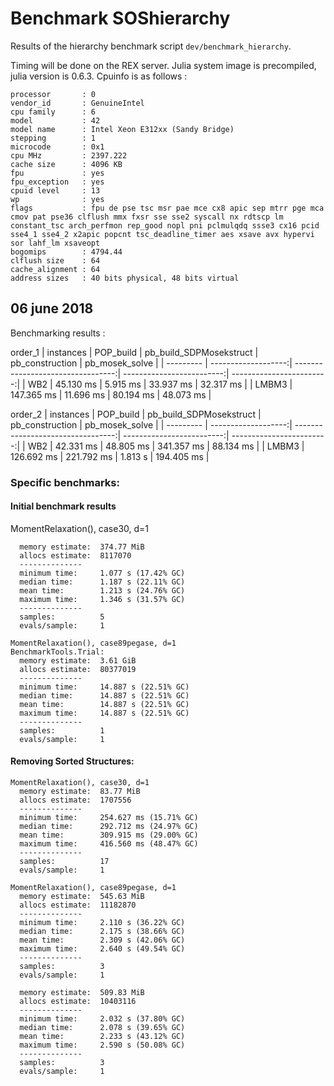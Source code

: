 # Benchmark SOShierarchy

Results of the hierarchy benchmark script `dev/benchmark_hierarchy`.

Timing will be done on the REX server. Julia system image is precompiled, julia version is 0.6.3.
Cpuinfo is as follows :

```
processor       : 0
vendor_id       : GenuineIntel
cpu family      : 6
model           : 42
model name      : Intel Xeon E312xx (Sandy Bridge)
stepping        : 1
microcode       : 0x1
cpu MHz         : 2397.222
cache size      : 4096 KB
fpu             : yes
fpu_exception   : yes
cpuid level     : 13
wp              : yes
flags           : fpu de pse tsc msr pae mce cx8 apic sep mtrr pge mca cmov pat pse36 clflush mmx fxsr sse sse2 syscall nx rdtscp lm constant_tsc arch_perfmon rep_good nopl pni pclmulqdq ssse3 cx16 pcid sse4_1 sse4_2 x2apic popcnt tsc_deadline_timer aes xsave avx hypervi
sor lahf_lm xsaveopt
bogomips        : 4794.44
clflush size    : 64
cache_alignment : 64
address sizes   : 40 bits physical, 48 bits virtual
```

## 06 june 2018
Benchmarking results :

order_1
| instances |           POP_build |           pb_build_SDPMosekstruct |           pb_construction |           pb_mosek_solve |
| --------- | -------------------:| ---------------------------------:| -------------------------:| ------------------------:|
|       WB2 |           45.130 ms |                          5.915 ms |                 33.937 ms |                32.317 ms |
|     LMBM3 |          147.365 ms |                         11.696 ms |                 80.194 ms |                48.073 ms |


order_2
| instances |           POP_build |           pb_build_SDPMosekstruct |           pb_construction |           pb_mosek_solve |
| --------- | -------------------:| ---------------------------------:| -------------------------:| ------------------------:|
|       WB2 |           42.331 ms |                         48.805 ms |                341.357 ms |                88.134 ms |
|     LMBM3 |          126.692 ms |                        221.792 ms |                   1.813 s |               194.405 ms |

### Specific benchmarks:

#### Initial benchmark results
MomentRelaxation(), case30, d=1
```
  memory estimate:  374.77 MiB
  allocs estimate:  8117070
  --------------
  minimum time:     1.077 s (17.42% GC)
  median time:      1.187 s (22.11% GC)
  mean time:        1.213 s (24.76% GC)
  maximum time:     1.346 s (31.57% GC)
  --------------
  samples:          5
  evals/sample:     1
```

```
MomentRelaxation(), case89pegase, d=1
BenchmarkTools.Trial:
  memory estimate:  3.61 GiB
  allocs estimate:  80377019
  --------------
  minimum time:     14.887 s (22.51% GC)
  median time:      14.887 s (22.51% GC)
  mean time:        14.887 s (22.51% GC)
  maximum time:     14.887 s (22.51% GC)
  --------------
  samples:          1
  evals/sample:     1
```

#### Removing Sorted Structures:

```
MomentRelaxation(), case30, d=1
  memory estimate:  83.77 MiB
  allocs estimate:  1707556
  --------------
  minimum time:     254.627 ms (15.71% GC)
  median time:      292.712 ms (24.97% GC)
  mean time:        309.915 ms (29.00% GC)
  maximum time:     416.560 ms (48.47% GC)
  --------------
  samples:          17
  evals/sample:     1
```

```
MomentRelaxation(), case89pegase, d=1
  memory estimate:  545.63 MiB
  allocs estimate:  11182870
  --------------
  minimum time:     2.110 s (36.22% GC)
  median time:      2.175 s (38.66% GC)
  mean time:        2.309 s (42.06% GC)
  maximum time:     2.640 s (49.54% GC)
  --------------
  samples:          3
  evals/sample:     1
```

```
  memory estimate:  509.83 MiB
  allocs estimate:  10403116
  --------------
  minimum time:     2.032 s (37.80% GC)
  median time:      2.078 s (39.65% GC)
  mean time:        2.233 s (43.12% GC)
  maximum time:     2.590 s (50.08% GC)
  --------------
  samples:          3
  evals/sample:     1
```